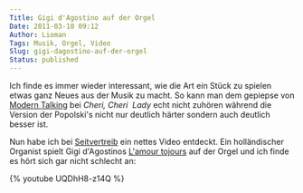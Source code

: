 ```yaml
---
Title: Gigi d'Agostino auf der Orgel
Date: 2011-03-10 09:12
Author: Lioman
Tags: Musik, Orgel, Video
Slug: gigi-dagostino-auf-der-orgel
Status: published
---
```


Ich finde es immer wieder interessant, wie die Art ein Stück zu spielen
etwas ganz Neues aus der Musik zu macht.
So kann man dem gepiepse von [Modern Talking](https://secure.wikimedia.org/wikipedia/de/wiki/Modern_Talking)
bei *Cheri, Cheri  Lady* echt nicht zuhören während die Version der
Popolski's nicht nur deutlich härter sondern auch deutlich besser ist.

Nun habe ich bei [Seitvertreib](http://www.seitvertreib.de/2011/03/09/gigi-dagostino-lamour-toujours-in-der-kirchenorgelversion/)
ein nettes Video entdeckt.
Ein holländischer Organist spielt Gigi d'Agostinos [L'amour tojours](https://youtu.be/w15oWDh02K4)
auf der Orgel und ich finde  es hört sich gar nicht schlecht an:

{% youtube UQDhH8-z14Q %}
